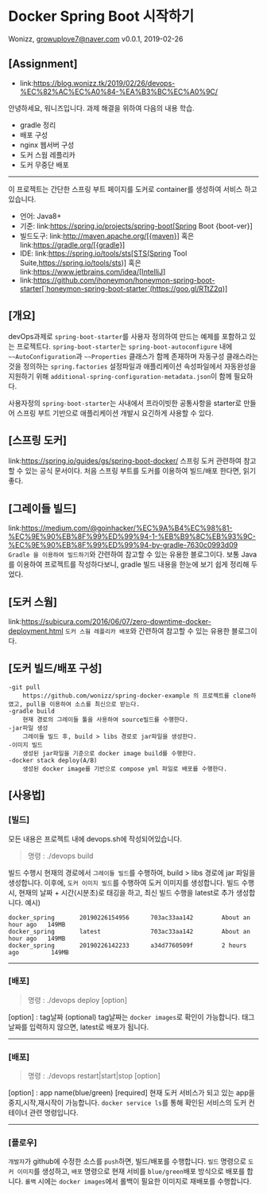 # Docker Spring Boot 시작하기
Wonizz, <growuplove7@naver.com>
v0.0.1, 2019-02-26

## [Assignment]
 * link:https://blog.wonizz.tk/2019/02/26/devops-%EC%82%AC%EC%A0%84-%EA%B3%BC%EC%A0%9C/
 
 
안녕하세요, 워니즈입니다.
과제 해결을 위하여 다음의 내용 학습.
 * gradle 정리
 * 배포 구성
 * nginx 웹서버 구성
 * 도커 스웜 레플리카
 * 도커 무중단 배포 
<hr>
이 프로젝트는 간단한 스프링 부트 페이지를 도커로 container를 생성하여 서비스 하고 있습니다. 

 * 언어: Java8+
 * 기준: link:https://spring.io/projects/spring-boot[Spring Boot {boot-ver}]
 * 빌드도구: link:http://maven.apache.org/[{maven}] 혹은 link:https://gradle.org/[{gradle}]
 * IDE: link:https://spring.io/tools/sts[STS(Spring Tool Suite,https://spring.io/tools/sts)] 혹은 link:https://www.jetbrains.com/idea/[IntelliJ]
 * link:https://github.com/ihoneymon/honeymon-spring-boot-starter[`honeymon-spring-boot-starter`(https://goo.gl/RTtZ2q)]

## [개요]
devOps과제로 ``spring-boot-starter``를 사용자 정의하여 만드는 예제를 포함하고 있는 프로젝트다. ``spring-boot-starter``는 ``spring-boot-autoconfigure`` 내에 ``~~AutoConfiguration``과 ``~~Properties`` 클래스가 함께 존재하며 자동구성 클래스라는 것을 정의하는 ``spring.factories`` 설정파일과 애플리케이션 속성파일에서 자동완성을 지원하기 위해 ``additional-spring-configuration-metadata.json``이 함께 필요하다.

사용자정의 ``spring-boot-starter``는 사내에서 프라이빗한 공통사항을 starter로 만들어 스프링 부트 기반으로 애플리케이션 개발시 요긴하게 사용할 수 있다.

## [스프링 도커]
link:https://spring.io/guides/gs/spring-boot-docker/
스프링 도커 관련하여 참고할 수 있는 공식 문서이다. 처음 스프링 부트를 도커를 이용하여 빌드/배포 한다면, 읽기 좋다. 

## [그레이들 빌드]
link:https://medium.com/@goinhacker/%EC%9A%B4%EC%98%81-%EC%9E%90%EB%8F%99%ED%99%94-1-%EB%B9%8C%EB%93%9C-%EC%9E%90%EB%8F%99%ED%99%94-by-gradle-7630c0993d09
``Gradle 을 이용하여 빌드하기``와 간련하여 참고할 수 있는 유용한 블로그이다. 보통 Java를 이용하여 프로젝트를 작성하다보니, gradle 빌드 내용을 한눈에 보기 쉽게 정리해 두었다. 

## [도커 스웜]
link:https://subicura.com/2016/06/07/zero-downtime-docker-deployment.html
``도커 스웜 레플리카 배포``와 간련하여 참고할 수 있는 유용한 블로그이다.

## [도커 빌드/배포 구성]
	-git pull
		https://github.com/wonizz/spring-docker-example 의 프로젝트를 clone하였고, pull을 이용하여 소스를 최신으로 받는다. 
	-gradle build
		현재 경로의 그레이들 툴을 사용하여 source빌드를 수행한다.
	-jar파일 생성
		그레이들 빌드 후, build > libs 경로로 jar파일을 생성한다.
	-이미지 빌드
		생성된 jar파일을 기준으로 docker image build를 수행한다.
	-docker stack deploy(A/B)
		생성된 docker image를 기반으로 compose yml 파일로 배포를 수행한다. 

## [사용법]
### [빌드]
모든 내용은 프로젝트 내에 devops.sh에 작성되어있습니다. 
 >명령 : ./devops build
 
 빌드 수행시 현재의 경로에서 ``그레이들 빌드``를 수행하여, build > libs 경로에 jar 파일을 생성합니다. 
 이후에, ``도커 이미지 빌드``를 수행하여 도커 이미지를 생성합니다.
 빌드 수행시, 현재의 날짜 + 시간(시분초)로 태깅을 하고, 최신 빌드 수행을 latest로 추가 생성합니다.
 예시)
 
	docker_spring       20190226154956      703ac33aa142        About an hour ago   149MB
	docker_spring       latest              703ac33aa142        About an hour ago   149MB
	docker_spring       20190226142233      a34d7760509f        2 hours ago         149MB

<hr>

### [배포]

  > 명령 : ./devops deploy [option]

  [option] : tag날짜 (optional)
  tag날짜는 ``docker images``로 확인이 가능합니다.
  태그 날짜를 입력하지 않으면, latest로 배포가 됩니다. 
<hr>

### [배포]
> 명령 : ./devops restart|start|stop [option]

  [option] : app name(blue/green) [required]
  현재 도커 서비스가 되고 있는 app을 중지,시작,재시작이 가능합니다.
  ``docker service ls``를 통해 확인된 서비스의 도커 컨테이너 관련 명령입니다.

<hr>

### [플로우]
  ``개발자``가 github에 수정한 소스를 ``push``하면, 빌드/배포를 수행합니다.
  ``빌드`` 명령으로 ``도커 이미지``를 생성하고,
  ``배포`` 명령으로 현재 서비를 ``blue/green``배포 방식으로 배포를 합니다.
  ``롤백`` 시에는 ``docker images``에서 롤백이 필요한 이미지로 재배포를 수행합니다.

